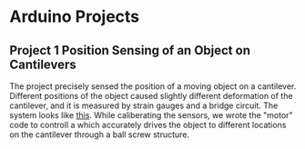 # Arduino Projects

## Project 1  Position Sensing of an Object on Cantilevers

The project precisely sensed the position of a moving object on a cantilever. Different positions of the object caused slightly different deformation of the cantilever, and it is measured by strain gauges and a bridge circuit. The system looks like [this](https://drive.google.com/file/d/1OnwcsgjhRVHfMfDv9uaYfL2xoI8uK0y3/view?usp=sharing). While caliberating the sensors, we wrote the "motor" code to controll a which accurately drives the object to different locations on the cantilever through a ball screw structure. 


